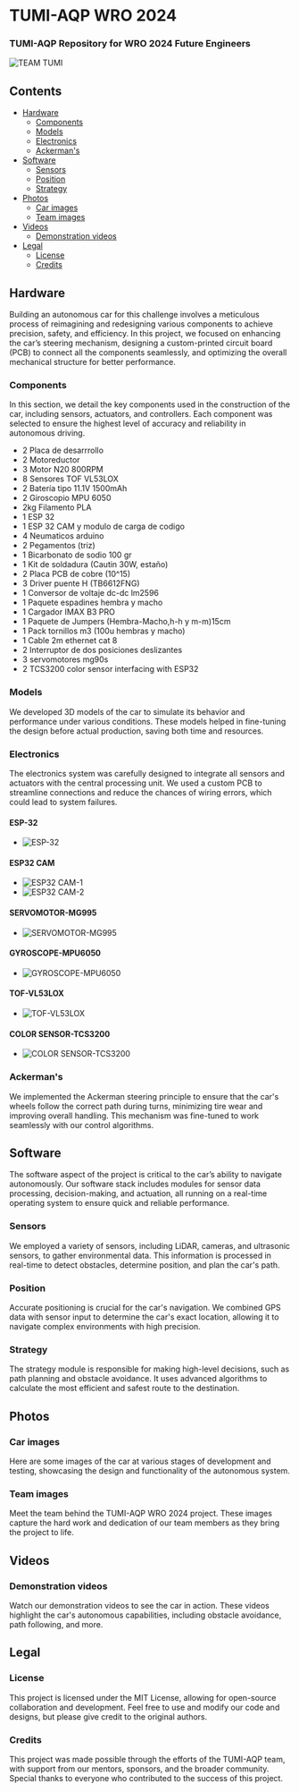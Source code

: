 # TUMI-AQP WRO 2024

### TUMI-AQP Repository for WRO 2024 Future Engineers

![TEAM TUMI](/T-PHOTOS/Formal-photo.jpg)

## Contents

- [Hardware](#hardware)
  - [Components](#components)
  - [Models](#models)
  - [Electronics](#electronics)
  - [Ackerman's](#ackermans)
- [Software](#software)
  - [Sensors](#sensors)
  - [Position](#position)
  - [Strategy](#strategy)
- [Photos](#photos)
  - [Car images](#car-images)
  - [Team images](#team-images)
- [Videos](#videos)
  - [Demonstration videos](#demonstration-videos)
- [Legal](#legal)
  - [License](#license)
  - [Credits](#credits)

## Hardware

Building an autonomous car for this challenge involves a meticulous process of reimagining and redesigning various components to achieve precision, safety, and efficiency. In this project, we focused on enhancing the car’s steering mechanism, designing a custom-printed circuit board (PCB) to connect all the components seamlessly, and optimizing the overall mechanical structure for better performance.

### Components

In this section, we detail the key components used in the construction of the car, including sensors, actuators, and controllers. Each component was selected to ensure the highest level of accuracy and reliability in autonomous driving.
- 2 Placa de desarrrollo
- 2 Motoreductor
- 3 Motor N20 800RPM
- 8 Sensores TOF VL53LOX
- 2 Batería tipo 11.1V 1500mAh
- 2 Giroscopio MPU 6050
- 2kg Filamento PLA
- 1 ESP 32
- 1 ESP 32 CAM y modulo de carga de codigo
- 4 Neumaticos arduino
- 2 Pegamentos (triz)
- 1 Bicarbonato de sodio 100 gr
- 1 Kit de soldadura (Cautin 30W, estaño)
- 2 Placa PCB de cobre (10^15)
- 3 Driver puente H (TB6612FNG)
- 1 Conversor de voltaje dc-dc lm2596
- 1 Paquete espadines hembra y macho
- 1 Cargador IMAX B3 PRO
- 1 Paquete de Jumpers (Hembra-Macho,h-h y m-m)15cm
- 1 Pack tornillos m3 (100u hembras y macho)
- 1 Cable 2m ethernet cat 8 
- 2 Interruptor de dos posiciones deslizantes 
- 3 servomotores mg90s
- 2 TCS3200 color sensor interfacing with ESP32
### Models

We developed 3D models of the car to simulate its behavior and performance under various conditions. These models helped in fine-tuning the design before actual production, saving both time and resources.

### Electronics

The electronics system was carefully designed to integrate all sensors and actuators with the central processing unit. We used a custom PCB to streamline connections and reduce the chances of wiring errors, which could lead to system failures.
#### ESP-32
-  ![ESP-32](/V-PHOTOS/SECOND-PROTOTYPE/OTHER-PHOTOS/ESP-32.jpeg)
#### ESP32 CAM
-  ![ESP32 CAM-1](V-PHOTOS/SECOND-PROTOTYPE/OTHER-PHOTOS/ESP-32_CAM-1.jpeg)
- ![ESP32 CAM-2](V-PHOTOS/SECOND-PROTOTYPE/OTHER-PHOTOS/ESP-32_CAM-2.jpeg)
#### SERVOMOTOR-MG995
- ![SERVOMOTOR-MG995](V-PHOTOS/SECOND-PROTOTYPE/OTHER-PHOTOS/SERVOMOTOR-MG995.png)
#### GYROSCOPE-MPU6050
- ![GYROSCOPE-MPU6050](V-PHOTOS/SECOND-PROTOTYPE/OTHER-PHOTOS/GIROSCOPIO-MPU6050.jpg)
#### TOF-VL53LOX
- ![TOF-VL53LOX](V-PHOTOS/SECOND-PROTOTYPE/OTHER-PHOTOS/TOF-VL53LOX.png)
#### COLOR SENSOR-TCS3200
- ![COLOR SENSOR-TCS3200](V-PHOTOS/SECOND-PROTOTYPE/OTHER-PHOTOS/COLOR-SENSOR-TCS3200.jpg)

### Ackerman's

We implemented the Ackerman steering principle to ensure that the car's wheels follow the correct path during turns, minimizing tire wear and improving overall handling. This mechanism was fine-tuned to work seamlessly with our control algorithms.

## Software

The software aspect of the project is critical to the car’s ability to navigate autonomously. Our software stack includes modules for sensor data processing, decision-making, and actuation, all running on a real-time operating system to ensure quick and reliable performance.

### Sensors

We employed a variety of sensors, including LiDAR, cameras, and ultrasonic sensors, to gather environmental data. This information is processed in real-time to detect obstacles, determine position, and plan the car's path.

### Position

Accurate positioning is crucial for the car's navigation. We combined GPS data with sensor input to determine the car's exact location, allowing it to navigate complex environments with high precision.

### Strategy

The strategy module is responsible for making high-level decisions, such as path planning and obstacle avoidance. It uses advanced algorithms to calculate the most efficient and safest route to the destination.

## Photos

### Car images

Here are some images of the car at various stages of development and testing, showcasing the design and functionality of the autonomous system.

### Team images

Meet the team behind the TUMI-AQP WRO 2024 project. These images capture the hard work and dedication of our team members as they bring the project to life.

## Videos

### Demonstration videos

Watch our demonstration videos to see the car in action. These videos highlight the car's autonomous capabilities, including obstacle avoidance, path following, and more.

## Legal

### License

This project is licensed under the MIT License, allowing for open-source collaboration and development. Feel free to use and modify our code and designs, but please give credit to the original authors.

### Credits

This project was made possible through the efforts of the TUMI-AQP team, with support from our mentors, sponsors, and the broader community. Special thanks to everyone who contributed to the success of this project.
